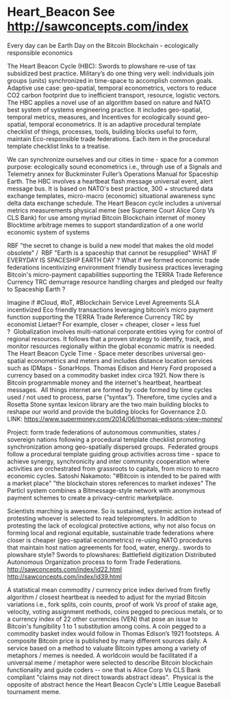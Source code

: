 
# Heart_Beacon See http://sawconcepts.com/index

Every day can be Earth Day on the Bitcoin Blockchain - ecologically responsible economics

The Heart Beacon Cycle (HBC): Swords to plowshare re-use of tax subsidized best practice. Military’s do one thing very well: individuals join groups (units) synchronized in time-space to accomplish common goals. Adaptive use case: geo-spatial, temporal econometrics, vectors to reduce CO2 carbon footprint due to inefficient transport, resource, logistic vectors. The HBC applies a novel use of an algorithm based on nature and NATO best system of systems engineering practice. It includes geo-spatial, temporal metrics, measures, and Incentives for ecologically sound geo-spatial, temporal econometrics. It is an adaptive procedural template checklist of things, processes, tools, building blocks useful to form, maintain Eco-responsible trade federations. Each item in the procedural template checklist links to a treatise.

We can synchronize ourselves and our cities in time - space for a common purpose: ecologically sound econometrics i.e., through use of a Signals and Telemetry annex for Buckminster Fuller’s Operations Manual for Spaceship Earth.  The HBC involves a heartbeat flash message universal event, alert message bus.  It is based on NATO's best practice, 300 + structured data exchange templates, micro-macro (economic) situational awareness sync delta data exchange schedule. The Heart Beacon cycle includes a universal metrics measurements physical meme (see Supreme Court Alice Corp Vs CLS Bank) for use among myriad Bitcoin Blockchain internet of money Blocktime arbitrage memes to support standardization of a one world economic system of systems 

RBF "the secret to change is build a new model that makes the old model obsolete" /  RBF "Earth is a spaceship that cannot be resupplied"
WHAT IF EVERYDAY IS SPACESHIP EARTH DAY ? What if we formed economic trade federations incentivizing environment friendly business practices leveraging Bitcoin's micro-payment capabilities supporting the TERRA Trade Reference Currency TRC demurrage resource handling charges and pledged our fealty to Spaceship Earth ?

Imagine if #Cloud, #IoT, #Blockchain Service Level Agreements SLA incentivized Eco friendly transactions leveraging bitcoin’s micro payment function supporting the TERRA Trade Reference Currency TRC by economist Lietaer? For example, closer = cheaper, closer = less fuel ?  Globalization involves multi-national corporate entities vying for control of regional resources. It follows that a proven strategy to identify, track, and monitor resources regionally within the global economic matrix is needed. The Heart Beacon Cycle Time - Space meter describes universal geo-spatial econometrics and meters and includes distance location services such as IDMaps - SonarHops.
Thomas Edison and Henry Ford proposed a currency based on a commodity basket index circa 1921. Now there is Bitcoin programmable money and the internet's heartbeat, heartbeat messages.  All things internet are formed by code formed by time cycles used / not used to process, parse {“syntax”}. Therefore, time cycles and a Rosetta Stone syntax lexicon library are the two main building blocks to reshape our world and provide the building blocks for Governance 2.0. LINK: https://www.supermoney.com/2014/06/thomas-edisons-view-money/

Project: form trade federations of autonomous communities, states / sovereign nations following a procedural template checklist promoting synchronization among geo-spatially dispersed groups.  Federated groups follow a procedural template guiding group activities across time - space to achieve synergy, synchronicity and inter community cooperation where activities are orchestrated from grassroots to capitals, from micro to macro economic cycles. Satoshi Nakamoto: "#Bitcoin is intended to be paired with a market place" "the blockchain stores references to market indexes" The Particl system combines a Bitmessage-style network with anonymous payment schemes to create a privacy-centric marketplace.  

Scientists marching is awesome. So is sustained, systemic action instead of protesting whoever is selected to read teleprompters. In addition to protesting the lack of ecological protective actions, why not also focus on forming local and regional equitable, sustainable trade federations where closer is cheaper (geo-spatial econometrics) re-using NATO procedures that maintain host nation agreements for food, water, energy.. swords to plowshare style? Swords to plowshares: Battlefield digitization Distributed Autonomous Organization process to form Trade Federations. http://sawconcepts.com/index/id22.html  http://sawconcepts.com/index/id39.html

A statistical mean commodity / currency price index derived from firefly algorithm / closest heartbeat is needed to adjust for the myriad Bitcoin variations i.e., fork splits, coin counts, proof of work Vs proof of stake age, velocity, voting assignment methods, coins pegged to precious metals, or to a currency index of 22 other currencies (VEN) that pose an issue to Bitcoin's fungibility 1 to 1 substitution among coins. A coin pegged to a commodity basket index would follow in Thomas Edison’s 1921 footsteps. A composite Bitcoin price is published by many different sources daily. A service based on a method to valuate Bitcoin types among a variety of metaphors / memes is needed. A worldcoin would be facilitated if a universal meme / metaphor were selected to describe Bitcoin blockchain functionality and guide coders -- one that is Alice Corp Vs CLS Bank compliant "claims may not direct towards abstract ideas".  Physical is the opposite of abstract hence the Heart Beacon Cycle's Little League Baseball tournament meme.
